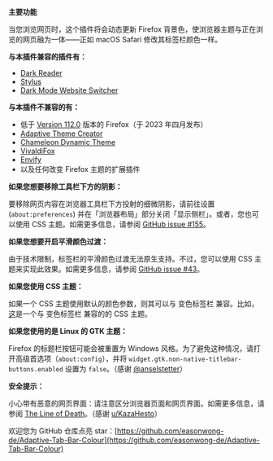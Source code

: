 **主要功能**

当您浏览网页时，这个插件将会动态更新 Firefox 背景色，使浏览器主题与正在浏览的网页融为一体——正如 macOS Safari 修改其标签栏颜色一样。

**与本插件兼容的插件有：**

- [Dark Reader](https://addons.mozilla.org/firefox/addon/darkreader/)
- [Stylus](https://addons.mozilla.org/firefox/addon/styl-us/)
- [Dark Mode Website Switcher](https://addons.mozilla.org/firefox/addon/dark-mode-website-switcher/)

**与本插件不兼容的有：**

- 低于 [Version 112.0](https://www.mozilla.org/firefox/112.0/releasenotes/) 版本的 Firefox（于 2023 年四月发布）
- [Adaptive Theme Creator](https://addons.mozilla.org/firefox/addon/adaptive-theme-creator/)
- [Chameleon Dynamic Theme](https://addons.mozilla.org/firefox/addon/chameleon-dynamic-theme-fixed/)
- [VivaldiFox](https://addons.mozilla.org/firefox/addon/vivaldifox/)
- [Envify](https://addons.mozilla.org/firefox/addon/envify/)
- 以及任何改变 Firefox 主题的扩展插件

**如果您想要移除工具栏下方的阴影：**

要移除网页内容在浏览器工具栏下方投射的细微阴影，请前往设置 (`about:preferences`) 并在「浏览器布局」部分关闭「显示侧栏」。或者，您也可以使用 CSS 主题。如需更多信息，请参阅 [GitHub issue #155](https://github.com/easonwong-de/Adaptive-Tab-Bar-Colour/issues/155)。

**如果您想要开启平滑颜色过渡：**

由于技术限制，标签栏的平滑颜色过渡无法原生支持。不过，您可以使用 CSS 主题来实现此效果。如需更多信息，请参阅 [GitHub issue #43](https://github.com/easonwong-de/Adaptive-Tab-Bar-Colour/issues/43)。

**如果您使用 CSS 主题：**

如果一个 CSS 主题使用默认的颜色参数，则其可以与 变色标签栏 兼容。比如，[这](https://github.com/easonwong-de/Firefox-Adaptive-Sur-Theme)是一个与 变色标签栏 兼容的的 CSS 主题。

**如果您使用的是 Linux 的 GTK 主题：**

Firefox 的标题栏按钮可能会被重置为 Windows 风格。为了避免这种情况，请打开高级首选项（`about:config`），并将 `widget.gtk.non-native-titlebar-buttons.enabled` 设置为 `false`。（感谢 [@anselstetter](https://github.com/anselstetter/)）

**安全提示：**

小心带有恶意的网页界面：请注意区分浏览器页面和网页界面。如需更多信息，请参阅 [The Line of Death](https://textslashplain.com/2017/01/14/the-line-of-death/)。（感谢 [u/KazaHesto](https://www.reddit.com/user/KazaHesto/)）

欢迎您为 GitHub 仓库点亮 star：[https://github.com/easonwong-de/Adaptive-Tab-Bar-Colour](https://github.com/easonwong-de/Adaptive-Tab-Bar-Colour)
